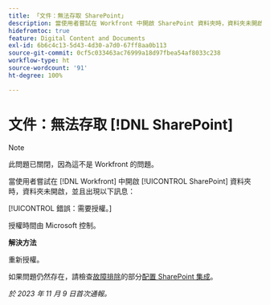 ```yaml
---
title: 「文件：無法存取 SharePoint」
description: 當使用者嘗試在 Workfront 中開啟 SharePoint 資料夾時，資料夾未開啟，並且出現一則訊息。
hidefromtoc: true
feature: Digital Content and Documents
exl-id: 6b6c4c13-5d43-4d30-a7d0-67ff8aa0b113
source-git-commit: 0cf5c033463ac76999a18d97fbea54af8033c238
workflow-type: ht
source-wordcount: '91'
ht-degree: 100%

---
```


# 文件：無法存取 [!DNL SharePoint]

<!--WF and WFP, article live for workaround-->

>[!NOTE]
>
>此問題已關閉，因為這不是 Workfront 的問題。

當使用者嘗試在 [!DNL Workfront] 中開啟 [!UICONTROL SharePoint] 資料夾時，資料夾未開啟，並且出現以下訊息：

[!UICONTROL 錯誤：需要授權。]

授權時間由 Microsoft 控制。

**解決方法**

重新授權。

如果問題仍然存在，請檢查[故障排除](https://experienceleague.adobe.com/docs/workfront/using/administration-and-setup/configure-integrations/configure-sharepoint-integration.html#troubleshooting)的部分[配置 SharePoint 集成](https://experienceleague.adobe.com/docs/workfront/using/administration-and-setup/configure-integrations/configure-sharepoint-integration.html)。

_於 2023 年 11 月 9 日首次通報。_
